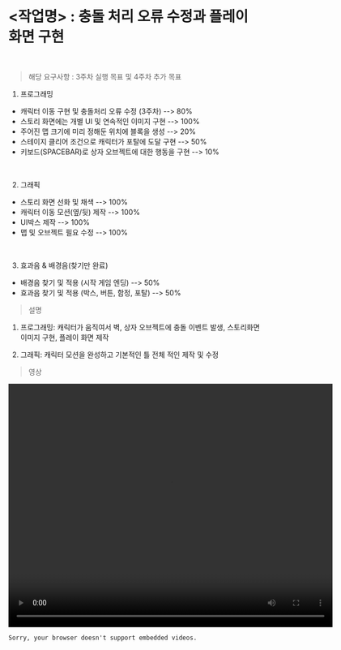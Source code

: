 # <작업명> : 충돌 처리 오류 수정과 플레이 화면 구현

<br>

> 해당 요구사항 : 3주차 실행 목표 및 4주차 추가 목표 

1. 프로그래밍

- 캐릭터 이동 구현 및 충돌처리 오류 수정 (3주차)
--> 80%
- 스토리 화면에는 개별 UI 및 연속적인 이미지 구현
 --> 100%
- 주어진 맵 크기에 미리 정해둔 위치에 블록을 생성
--> 20%
- 스테이지 클리어 조건으로 캐릭터가 포탈에 도달 구현
 --> 50%
- 키보드(SPACEBAR)로 상자 오브젝트에 대한 행동을 구현
--> 10%

<br>

2. 그래픽

- 스토리 화면 선화 및 채색
--> 100%
- 캐릭터 이동 모션(옆/뒷) 제작
--> 100%
- UI박스 제작
--> 100%
- 맵 및 오브젝트 필요 수정
 --> 100%

<br>

3. 효과음 & 배경음(찾기만 완료)

- 배경음 찾기 및 적용 (시작 게임 엔딩)
--> 50%
- 효과음 찾기 및 적용 (박스, 버튼, 함정, 포탈)
--> 50%




> 설명

1. 프로그래밍: 캐릭터가 움직여서 벽, 상자 오브젝트에 충돌 이벤트 발생, 스토리화면 이미지 구현, 플레이 화면 제작

2. 그래픽: 캐릭터 모션을 완성하고 기본적인 틀 전체 적인 제작 및 수정


> 영상

<video controls width="640" height="480"><source src="files/w04/4주차.mp4" type="video/mp4">

    Sorry, your browser doesn't support embedded videos.

</video>

